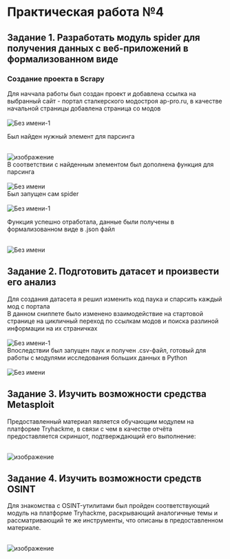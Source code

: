 # Практическая работа №4
## Задание 1. Разработать модуль spider для получения данных с веб-приложений в формализованном виде
### Создание проекта в Scrapy
Для наччала работы был создан проект и добавлена ссылка на выбранный сайт - портал сталкерского модостроя ap-pro.ru, в качестве начальной страницы добавлена страница со модов<br /><br />
![Без имени-1](https://github.com/Z-xel/TOIB/assets/70752907/4953a6e9-3af0-4f3a-b665-9f418e70a3aa)

Был найден нужный элемент для парсинга<br /><br />

![изображение](https://github.com/Z-xel/TOIB/assets/70752907/94d11dbe-1929-4ec6-b894-755962bd71a7)
<br />
В соответствии с найденным элементом был дополнена функция для парсинга<br /><br />
![Без имени](https://github.com/Z-xel/TOIB/assets/70752907/1862caa1-1162-444d-97c6-7c5f5999b9bc)
<br />
Был запущен сам spider <br /><br />
![Без имени-1](https://github.com/Z-xel/TOIB/assets/70752907/1bed1c44-f302-4073-98bc-2dcefa552770)

Функция успешно отработала, данные были получены в формализованном виде в .json файл<br /><br />

![Без имени](https://github.com/Z-xel/TOIB/assets/70752907/af96b2b9-4979-4e12-bfb1-fafadcf6c29b)
<br />
## Задание 2. Подготовить датасет и произвести его анализ
Для создания датасета я решил изменить код паука и спарсить каждый мод с портала<br />
В данном сниппете было изменено взаимодействие на стартовой странице на цикличный переход по ссылкам модов и поиска разлиной информации на их страничках<br /><br />
![Без имени-1](https://github.com/Z-xel/TOIB/assets/70752907/bac6a687-7d95-46b4-bc9e-c0436fddc700)
<br />
Впоследствии был запущен паук и получен .csv-файл, готовый для работы с модулями исследования больших данных в Python<br /><br />
![Без имени](https://github.com/Z-xel/TOIB/assets/70752907/7cca5efa-4579-432b-87b0-889e7df0b90f)
## Задание 3. Изучить возможности средства Metasploit
Предоставленный материал является обучающим модулем на платформе Tryhackme, в связи с чем в качестве отчёта предоставляется скриншот, подтверждающий его выполнение: <br /><br />

![изображение](https://github.com/Z-xel/TOIB/assets/70752907/a5ab7411-4271-4053-8154-82f3ed4e9007)
<br />

## Задание 4. Изучить возможности средств OSINT
Для знакомства с OSINT-утилитами был пройден соответствующий модуль на платформе Tryhackme, раскрывающий аналогичные темы и рассматривающий те же инструменты, что описаны в предоставленном материале.<br /><br />

![изображение](https://github.com/Z-xel/TOIB/assets/70752907/633b4360-4da1-401d-8bb1-5573bcaed4f6)
<br />

